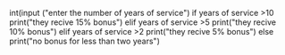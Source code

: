 int(input ("enter the number of years of service")
if years of service >10
print("they recive 15% bonus")
elif years of service >5
print("they recive 10% bonus")
elif years of service >2
print("they recive 5% bonus")
else
print("no bonus for less than two years")
